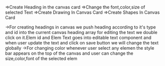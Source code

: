 <!-- ! Features -->
=>Create Heading in the canvas card
=>Change the font,color,size of selected Text
=>Create Drawing In Canvas Card
=>Create Shapes In Canvas Card

<!-- ! Implementation -->
->For creating headings in canvas we push heading according to it's type and id into the current canvas heading array for editing the text we double click on it.Elem id and Elem Text goes into editable text component and when user update the text and click on save button we will change the text globally
->For changing color whenever user select any elemen the style bar appears on the top of the canvas and user can change the size,color,font of the selected elem